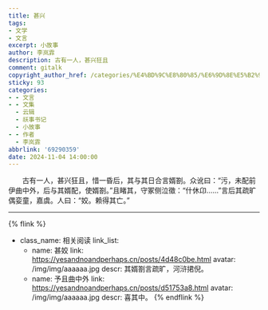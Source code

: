 ```yaml
---
title: 甚兴
tags:
- 文学
- 文言
excerpt: 小故事
author: 李岚霏
description: 古有一人，甚兴狂且
comment: gitalk
copyright_author_href: /categories/%E4%BD%9C%E8%80%85/%E6%9D%8E%E5%B2%9A%E9%9C%8F/
sticky: 93
categories:
- - 文言
- - 文集
  - 云辑
  - 祅事书记
  - 小故事
- - 作者
  - 李岚霏
abbrlink: '69290359'
date: 2024-11-04 14:00:00
---
```


&emsp;&emsp;古有一人，甚兴狂且，惜一昏后，其与其日合言婿劄。众讹曰：“污，未配前伊曲中外，后与其婿配，使婿劄。”且睹其，守冢侧泣徵：“什休卬……”言后其疏旷偶娈童，嘉虞。人曰：“姣。赖得其亡。”

---

{% flink %}
- class_name: 相关阅读
  link_list: 
    - name: 甚姣
      link: https://yesandnoandperhaps.cn/posts/4d48c0be.html
      avatar: /img/img/aaaaaa.jpg
      descr: 其婿劄言疏旷，河浒捃倪。
    - name: 予且曲中外
      link: https://yesandnoandperhaps.cn/posts/d51753a8.html
      avatar: /img/img/aaaaaa.jpg
      descr: 喜其中。
{% endflink %}